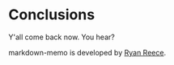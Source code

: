 Conclusions
===============================================================================

Y'all come back now. You hear?

markdown-memo is developed by [Ryan Reece](http://reece.scipp.ucsc.edu/).


